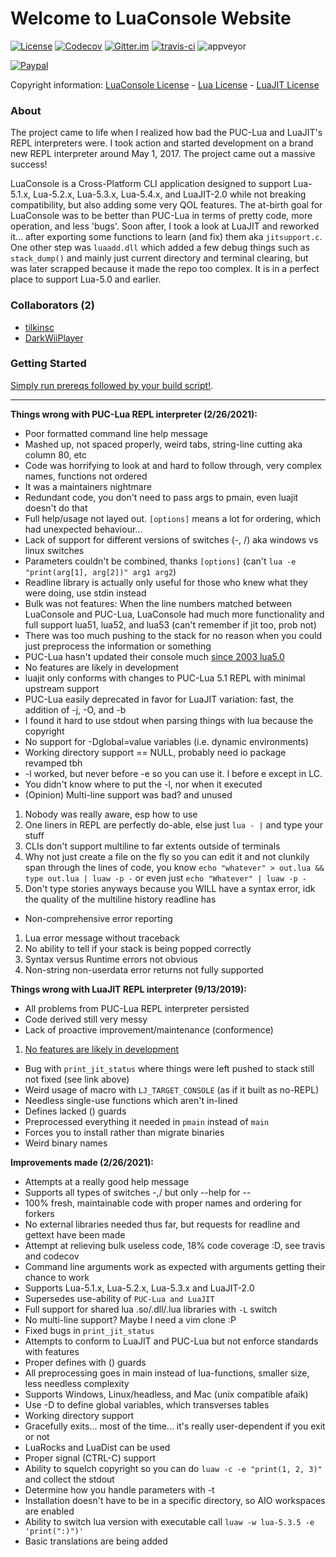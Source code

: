 # Welcome to LuaConsole Website

[![License](https://img.shields.io/github/license/tilkinsc/LuaConsole.svg)](https://github.com/tilkinsc/LuaConsole/blob/master/LICENSE) [![Codecov](https://codecov.io/gh/tilkinsc/LuaConsole/coverage.svg?branch=master)](https://codecov.io/gh/tilkinsc/LuaConsole) [![Gitter.im](https://badges.gitter.im/tilkinsc/LuaConsole.png)](https://gitter.im/LuaConsole) [![travis-ci](https://travis-ci.org/tilkinsc/LuaConsole.svg?branch=master)](https://travis-ci.org/tilkinsc/LuaConsole) ![appveyor](https://ci.appveyor.com/api/projects/status/github/tilkinsc/LuaConsole?svg=true) 

[![Paypal](https://www.paypalobjects.com/en_US/i/btn/btn_donateCC_LG.gif)](https://www.paypal.com/donate?business=RCR8HT8GDC5XC&item_name=Free+Software&currency_code=USD)

Copyright information: [LuaConsole License](https://tilkinsc.github.io/LuaConsole/LICENSE) - [Lua License](https://tilkinsc.github.io/LuaConsole/Lua%20LICENSE) - [LuaJIT License](https://tilkinsc.github.io/LuaConsole/LuaJIT%20LICENSE)

### About

The project came to life when I realized how bad the PUC-Lua and LuaJIT's REPL interpreters were.
I took action and started development on a brand new REPL interpreter around May 1, 2017.
The project came out a massive success!

LuaConsole is a Cross-Platform CLI application designed to support Lua-5.1.x, Lua-5.2.x, Lua-5.3.x, Lua-5.4.x, and LuaJIT-2.0 while not breaking compatibility, but also adding some very QOL features. The at-birth goal for LuaConsole was to be better than PUC-Lua in terms of pretty code, more operation, and less 'bugs'. Soon after, I took a look at LuaJIT and reworked it... after exporting some functions to learn (and fix) them aka `jitsupport.c`. One other step was `luaadd.dll` which added a few debug things such as `stack_dump()` and mainly just current directory and terminal clearing, but was later scrapped because it made the repo too complex. It is in a perfect place to support Lua-5.0 and earlier.

### Collaborators (2)

* [tilkinsc](https://github.com/tilkinsc)
* [DarkWiiPlayer](https://github.com/DarkWiiPlayer)

### Getting Started
[Simply run prereqs followed by your build script!](https://github.com/tilkinsc/LuaConsole/wiki/Build-Instructions).

_____

**Things wrong with PUC-Lua REPL interpreter (2/26/2021):**
* Poor formatted command line help message
* Mashed up, not spaced properly, weird tabs, string-line cutting aka column 80, etc
* Code was horrifying to look at and hard to follow through, very complex names, functions not ordered
* It was a maintainers nightmare
* Redundant code, you don't need to pass args to pmain, even luajit doesn't do that
* Full help/usage not layed out. `[options]` means a lot for ordering, which had unexpected behaviour...
* Lack of support for different versions of switches (-, /) aka windows vs linux switches
* Parameters couldn't be combined, thanks `[options]` (can't `lua -e "print(arg[1], arg[2])" arg1 arg2`)
* Readline library is actually only useful for those who knew what they were doing, use stdin instead
* Bulk was not features: When the line numbers matched between LuaConsole and PUC-Lua, LuaConsole had much more functionality and full support lua51, lua52, and lua53 (can't remember if jit too, prob not)
* There was too much pushing to the stack for no reason when you could just preprocess the information or something
* PUC-Lua hasn't updated their console much [since 2003 lua5.0](https://www.lua.org/versions.html)
* No features are likely in development
* luajit only conforms with changes to PUC-Lua 5.1 REPL with minimal upstream support
* PUC-Lua easily deprecated in favor for LuaJIT variation: fast, the addition of -j, -O, and -b
* I found it hard to use stdout when parsing things with lua because the copyright
* No support for -Dglobal=value variables (i.e. dynamic environments)
* Working directory support == NULL, probably need io package revamped tbh
* -l worked, but never before -e so you can use it. l before e except in LC.
* You didn't know where to put the -l, nor when it executed
* (Opinion) Multi-line support was bad? and unused
1. Nobody was really aware, esp how to use
2. One liners in REPL are perfectly do-able, else just `lua - |` and type your stuff
3. CLIs don't support multiline to far extents outside of terminals
4. Why not just create a file on the fly so you can edit it and not clunkily span through the lines of code, you know `echo "whatever" > out.lua && type out.lua | luaw -p -` or even just `echo "Whatever" | luaw -p -`
5. Don't type stories anyways because you WILL have a syntax error, idk the quality of the multiline history readline has
* Non-comprehensive error reporting
1. Lua error message without traceback
2. No ability to tell if your stack is being popped correctly
3. Syntax versus Runtime errors not obvious
4. Non-string non-userdata error returns not fully supported

**Things wrong with LuaJIT REPL interpreter (9/13/2019):**
* All problems from PUC-Lua REPL interpreter persisted
* Code derived still very messy
* Lack of proactive improvement/maintenance (conformence)
1. [No features are likely in development](https://github.com/tilkinsc/LuaConsole/wiki/LuaJIT-Readme)
* Bug with `print_jit_status` where things were left pushed to stack still not fixed (see link above)
* Weird usage of macro with `LJ_TARGET_CONSOLE` (as if it built as no-REPL)
* Needless single-use functions which aren't in-lined
* Defines lacked () guards
* Preprocessed everything it needed in `pmain` instead of `main`
* Forces you to install rather than migrate binaries
* Weird binary names

**Improvements made (2/26/2021):**
* Attempts at a really good help message
* Supports all types of switches -,/ but only --help for --
* 100% fresh, maintainable code with proper names and ordering for forkers
* No external libraries needed thus far, but requests for readline and gettext have been made
* Attempt at relieving bulk useless code, 18% code coverage :D, see travis and codecov
* Command line arguments work as expected with arguments getting their chance to work
* Supports Lua-5.1.x, Lua-5.2.x, Lua-5.3.x and LuaJIT-2.0
* Supersedes use-ability of `PUC-Lua and LuaJIT`
* Full support for shared lua .so/.dll/.lua libraries with `-L` switch
* No multi-line support? Maybe I need a vim clone :P
* Fixed bugs in `print_jit_status`
* Attempts to conform to LuaJIT and PUC-Lua but not enforce standards with features
* Proper defines with () guards
* All preprocessing goes in main instead of lua-functions, smaller size, less needless complexity
* Supports Windows, Linux/headless, and Mac (unix compatible afaik)
* Use -D to define global variables, which transverses tables
* Working directory support
* Gracefully exits... most of the time... it's really user-dependent if you exit or not
* LuaRocks and LuaDist can be used
* Proper signal (CTRL-C) support
* Ability to squelch copyright so you can do `luaw -c -e "print(1, 2, 3)"` and collect the stdout
* Determine how you handle parameters with -t
* Installation doesn't have to be in a specific directory, so AIO workspaces are enabled
* Ability to switch lua version with executable call `luaw -w lua-5.3.5 -e 'print(":)")'`
* Basic translations are being added

